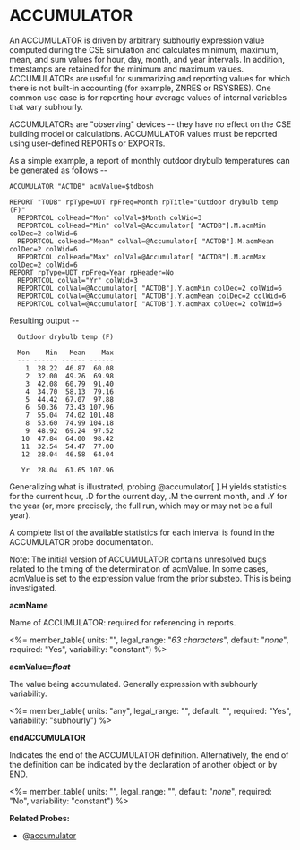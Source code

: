 # ACCUMULATOR

An ACCUMULATOR is driven by arbitrary subhourly expression value computed during the CSE simulation and calculates minimum, maximum, mean, and sum values for hour, day, month, and year intervals.  In addition, timestamps are retained for the minimum and maximum values. ACCUMULATORs are useful for summarizing and reporting values for which there is not built-in accounting (for example, ZNRES or RSYSRES).  One common use case is for reporting hour average values of internal variables that vary subhourly.

ACCUMULATORs are "observing" devices -- they have no effect on the CSE building model or calculations.  ACCUMULATOR values must be reported using user-defined REPORTs or EXPORTs.

As a simple example, a report of monthly outdoor drybulb temperatures can be generated as follows --

    ACCUMULATOR "ACTDB" acmValue=$tdbosh

    REPORT "TODB" rpType=UDT rpFreq=Month rpTitle="Outdoor drybulb temp (F)"
      REPORTCOL colHead="Mon" colVal=$Month colWid=3
      REPORTCOL colHead="Min" colVal=@Accumulator[ "ACTDB"].M.acmMin colDec=2 colWid=6
      REPORTCOL colHead="Mean" colVal=@Accumulator[ "ACTDB"].M.acmMean colDec=2 colWid=6
      REPORTCOL colHead="Max" colVal=@Accumulator[ "ACTDB"].M.acmMax colDec=2 colWid=6
    REPORT rpType=UDT rpFreq=Year rpHeader=No
      REPORTCOL colVal="Yr" colWid=3
      REPORTCOL colVal=@Accumulator[ "ACTDB"].Y.acmMin colDec=2 colWid=6
      REPORTCOL colVal=@Accumulator[ "ACTDB"].Y.acmMean colDec=2 colWid=6
      REPORTCOL colVal=@Accumulator[ "ACTDB"].Y.acmMax colDec=2 colWid=6

Resulting output --

      Outdoor drybulb temp (F)

      Mon    Min   Mean    Max
      --- ------ ------ ------
        1  28.22  46.87  60.08
        2  32.00  49.26  69.98
        3  42.08  60.79  91.40
        4  34.70  58.13  79.16
        5  44.42  67.07  97.88
        6  50.36  73.43 107.96
        7  55.04  74.02 101.48
        8  53.60  74.99 104.18
        9  48.92  69.24  97.52
       10  47.84  64.00  98.42
       11  32.54  54.47  77.00
       12  28.04  46.58  64.04

       Yr  28.04  61.65 107.96

Generalizing what is illustrated, probing @accumulator[ ].H yields statistics for the current hour, .D for the current day, .M the current month, and .Y for the year (or, more precisely, the full run, which may or may not be a full year).

A complete list of the available statistics for each interval is found in the ACCUMULATOR probe documentation.

Note: The initial version of ACCUMULATOR contains unresolved bugs related to the timing of the determination of acmValue.  In some cases, acmValue is set to the expression value from the prior substep.  This is being investigated.


**acmName**

Name of ACCUMULATOR: required for referencing in reports.

<%= member_table(
  units: "",
  legal_range: "*63 characters*",
  default: "*none*",
  required: "Yes",
  variability: "constant") %>

**acmValue=*float***

The value being accumulated.  Generally expression with subhourly variability.

<%= member_table(
  units: "any",
  legal_range: "",
  default: "",
  required: "Yes",
  variability: "subhourly") %>


**endACCUMULATOR**

Indicates the end of the ACCUMULATOR definition. Alternatively, the end of the definition can be indicated by the declaration of another object or by END.

<%= member_table(
  units: "",
  legal_range: "",
  default: "*none*",
  required: "No",
  variability: "constant") %>

**Related Probes:**

- @[accumulator](#p_accumulator)